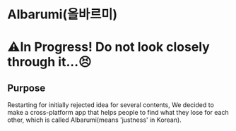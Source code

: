 # Albarumi(올바르미)

# ⚠️In Progress! Do not look closely through it...😣

## Purpose
Restarting for initially rejected idea for several contents, We decided to make a cross-platform app that helps people to find what they lose for each other, which is called Albarumi(means 'justness' in Korean).
